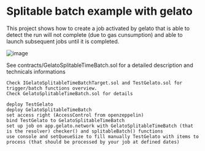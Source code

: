# Splitable batch example with gelato

This project shows how to create a job activated by gelato that is able to detect the run will not complete (due to gas cunsumption) and able to launch subsequent jobs until it is completed.

![image](https://user-images.githubusercontent.com/26048157/228724390-b4130fd2-1102-4d67-b019-0bc2f4584779.png)

See contracts/GelatoSplitableTimeBatch.sol for a detailed description and technicals informations

```quick steps :
Check IGelatoSplitableTimeBatchTarget.sol and TestGelato.sol for trigger/batch functions overview.
Check GelatoSplitableTimeBatch.sol for details 
```

```deployment :
deploy TestGelato
deploy GelatoSplitableTimeBatch
set access right (AccessControl from openzeppelin)
bind TestGelato to GelatoSplitableTimeBatch
set up job on app.gelato.network with GelatoSplitableTimeBatch (that is the resolver) checker() and splitableBatch() functions
use console and setQueueSize to fill manually TestGelato with items to process (that should be processed by your job at defined dates) 
```

